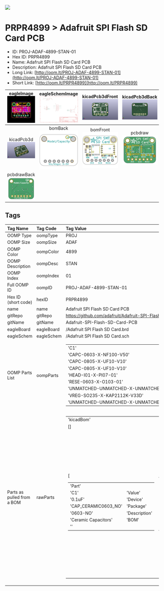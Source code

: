 


  
![][im]
# PRPR4899 > Adafruit SPI Flash SD Card PCB

- ID: PROJ-ADAF-4899-STAN-01
- Hex ID: PRPR4899
- Name: Adafruit SPI Flash SD Card PCB
- Description: Adafruit SPI Flash SD Card PCB
- Long Link: [http://oom.lt/PROJ-ADAF-4899-STAN-01](http://oom.lt/PROJ-ADAF-4899-STAN-01)
- Short Link: [http://oom.lt/PRPR4899](http://oom.lt/PRPR4899)
  

|eagleImage<br>[![](https://raw.githubusercontent.com/oomlout/oomlout_OOMP_projects_V2/main/PROJ/ADAF/4899/STAN/01/eagleImage_140.png)](https://github.com/oomlout/oomlout_OOMP_projects_V2/tree/main/PROJ/ADAF/4899/STAN/01/eagleImage.png)|eagleSchemImage<br>[![](https://raw.githubusercontent.com/oomlout/oomlout_OOMP_projects_V2/main/PROJ/ADAF/4899/STAN/01/eagleSchemImage_140.png)](https://github.com/oomlout/oomlout_OOMP_projects_V2/tree/main/PROJ/ADAF/4899/STAN/01/eagleSchemImage.png)|kicadPcb3dFront<br>[![](https://raw.githubusercontent.com/oomlout/oomlout_OOMP_projects_V2/main/PROJ/ADAF/4899/STAN/01/kicadPcb3dFront_140.png)](https://github.com/oomlout/oomlout_OOMP_projects_V2/tree/main/PROJ/ADAF/4899/STAN/01/kicadPcb3dFront.png)|kicadPcb3dBack<br>[![](https://raw.githubusercontent.com/oomlout/oomlout_OOMP_projects_V2/main/PROJ/ADAF/4899/STAN/01/kicadPcb3dBack_140.png)](https://github.com/oomlout/oomlout_OOMP_projects_V2/tree/main/PROJ/ADAF/4899/STAN/01/kicadPcb3dBack.png)|
| :---: | :---: | :---: | :---: |
|kicadPcb3d<br>[![](https://raw.githubusercontent.com/oomlout/oomlout_OOMP_projects_V2/main/PROJ/ADAF/4899/STAN/01/kicadPcb3d_140.png)](https://github.com/oomlout/oomlout_OOMP_projects_V2/tree/main/PROJ/ADAF/4899/STAN/01/kicadPcb3d.png)|bomBack<br>[![](https://raw.githubusercontent.com/oomlout/oomlout_OOMP_projects_V2/main/PROJ/ADAF/4899/STAN/01/bomBack_140.png)](https://github.com/oomlout/oomlout_OOMP_projects_V2/tree/main/PROJ/ADAF/4899/STAN/01/bomBack.png)|bomFront<br>[![](https://raw.githubusercontent.com/oomlout/oomlout_OOMP_projects_V2/main/PROJ/ADAF/4899/STAN/01/bomFront_140.png)](https://github.com/oomlout/oomlout_OOMP_projects_V2/tree/main/PROJ/ADAF/4899/STAN/01/bomFront.png)|pcbdraw<br>[![](https://raw.githubusercontent.com/oomlout/oomlout_OOMP_projects_V2/main/PROJ/ADAF/4899/STAN/01/pcbdraw_140.png)](https://github.com/oomlout/oomlout_OOMP_projects_V2/tree/main/PROJ/ADAF/4899/STAN/01/pcbdraw.svg)|
|pcbdrawBack<br>[![](https://raw.githubusercontent.com/oomlout/oomlout_OOMP_projects_V2/main/PROJ/ADAF/4899/STAN/01/pcbdrawBack_140.png)](https://github.com/oomlout/oomlout_OOMP_projects_V2/tree/main/PROJ/ADAF/4899/STAN/01/pcbdrawBack.svg)||||

## Tags
  

|Tag Name|Tag Code|Tag Value|
| :--- | :--- | :--- |
|OOMP Type|oompType|PROJ|
|OOMP Size|oompSize|ADAF|
|OOMP Color|oompColor|4899|
|OOMP Description|oompDesc|STAN|
|OOMP Index|oompIndex|01|
|Full OOMP ID|oompID|PROJ-ADAF-4899-STAN-01|
|Hex ID (short code)|hexID|PRPR4899|
|name|name|Adafruit SPI Flash SD Card PCB|
|gitRepo|gitRepo|https://github.com/adafruit/Adafruit-SPI-Flash-SD-Card-PCB|
|gitName|gitName|Adafruit-SPI-Flash-SD-Card-PCB|
|eagleBoard|eagleBoard|/Adafruit SPI Flash SD Card.brd|
|eagleSchem|eagleSchem|/Adafruit SPI Flash SD Card.sch|
|OOMP Parts List|oompParts|<table><tr><td>'C1'</td></tr><tr><td> 'CAPC-0603-X-NF100-V50'</td><td> 'C3'</td></tr><tr><td> 'CAPC-0805-X-UF10-V10'</td><td> 'C4'</td></tr><tr><td> 'CAPC-0805-X-UF10-V10'</td><td> 'JP2'</td></tr><tr><td> 'HEAD-I01-X-PI07-01'</td><td> 'R1'</td></tr><tr><td> 'RESE-0603-X-O103-01'</td><td> 'U3'</td></tr><tr><td> 'UNMATCHED-UNMATCHED-X-UNMATCHED-01'</td><td> 'U4'</td></tr><tr><td> 'VREG-SO235-X-KAP2112K-V33D'</td><td> 'U5'</td></tr><tr><td> 'UNMATCHED-UNMATCHED-X-UNMATCHED-01'</td></tr></table>|
|Parts as pulled from a BOM|rawParts|<table><tr><td>'kicadBom'</td></tr><tr><td> []</td><td> 'eagleBom'</td></tr><tr><td> [<table><tr><td>'Part'</td></tr><tr><td> 'C1'</td><td> 'Value'</td></tr><tr><td> '0.1uF'</td><td> 'Device'</td></tr><tr><td> 'CAP_CERAMIC0603_NO'</td><td> 'Package'</td></tr><tr><td> '0603-NO'</td><td> 'Description'</td></tr><tr><td> 'Ceramic Capacitors'</td><td> 'BOM'</td></tr><tr><td> ''</td></tr></table></td><td> <table><tr><td>'Part'</td></tr><tr><td> 'C3'</td><td> 'Value'</td></tr><tr><td> '10uF'</td><td> 'Device'</td></tr><tr><td> 'CAP_CERAMIC0805-NOOUTLINE'</td><td> 'Package'</td></tr><tr><td> '0805-NO'</td><td> 'Description'</td></tr><tr><td> 'Ceramic Capacitors'</td><td> 'BOM'</td></tr><tr><td> ''</td></tr></table></td><td> <table><tr><td>'Part'</td></tr><tr><td> 'C4'</td><td> 'Value'</td></tr><tr><td> '10uF'</td><td> 'Device'</td></tr><tr><td> 'CAP_CERAMIC0805-NOOUTLINE'</td><td> 'Package'</td></tr><tr><td> '0805-NO'</td><td> 'Description'</td></tr><tr><td> 'Ceramic Capacitors'</td><td> 'BOM'</td></tr><tr><td> ''</td></tr></table></td><td> <table><tr><td>'Part'</td></tr><tr><td> 'FID2'</td><td> 'Value'</td></tr><tr><td> 'FIDUCIAL_1MM'</td><td> 'Device'</td></tr><tr><td> 'FIDUCIAL_1MM'</td><td> 'Package'</td></tr><tr><td> 'FIDUCIAL_1MM'</td><td> 'Description'</td></tr><tr><td> 'Fiducial Alignment Points'</td><td> 'BOM'</td></tr><tr><td> 'EXCLUDE'</td></tr></table></td><td> <table><tr><td>'Part'</td></tr><tr><td> 'FID3'</td><td> 'Value'</td></tr><tr><td> 'FIDUCIAL_1MM'</td><td> 'Device'</td></tr><tr><td> 'FIDUCIAL_1MM'</td><td> 'Package'</td></tr><tr><td> 'FIDUCIAL_1MM'</td><td> 'Description'</td></tr><tr><td> 'Fiducial Alignment Points'</td><td> 'BOM'</td></tr><tr><td> 'EXCLUDE'</td></tr></table></td><td> <table><tr><td>'Part'</td></tr><tr><td> 'JP2'</td><td> 'Value'</td></tr><tr><td> ''</td><td> 'Device'</td></tr><tr><td> 'HEADER-1X770MIL'</td><td> 'Package'</td></tr><tr><td> '1X07_ROUND_70'</td><td> 'Description'</td></tr><tr><td> 'PIN HEADER'</td><td> 'BOM'</td></tr><tr><td> ''</td></tr></table></td><td> <table><tr><td>'Part'</td></tr><tr><td> 'R1'</td><td> 'Value'</td></tr><tr><td> '10K'</td><td> 'Device'</td></tr><tr><td> 'RESISTOR_0603_NOOUT'</td><td> 'Package'</td></tr><tr><td> '0603-NO'</td><td> 'Description'</td></tr><tr><td> 'Resistors'</td><td> 'BOM'</td></tr><tr><td> ''</td></tr></table></td><td> <table><tr><td>'Part'</td></tr><tr><td> 'U$16'</td><td> 'Value'</td></tr><tr><td> 'MOUNTINGHOLE2.5'</td><td> 'Device'</td></tr><tr><td> 'MOUNTINGHOLE2.5'</td><td> 'Package'</td></tr><tr><td> 'MOUNTINGHOLE_2.5_PLATED'</td><td> 'Description'</td></tr><tr><td> 'Mounting Hole'</td><td> 'BOM'</td></tr><tr><td> 'EXCLUDE'</td></tr></table></td><td> <table><tr><td>'Part'</td></tr><tr><td> 'U$17'</td><td> 'Value'</td></tr><tr><td> 'MOUNTINGHOLE2.5'</td><td> 'Device'</td></tr><tr><td> 'MOUNTINGHOLE2.5'</td><td> 'Package'</td></tr><tr><td> 'MOUNTINGHOLE_2.5_PLATED'</td><td> 'Description'</td></tr><tr><td> 'Mounting Hole'</td><td> 'BOM'</td></tr><tr><td> 'EXCLUDE'</td></tr></table></td><td> <table><tr><td>'Part'</td></tr><tr><td> 'U3'</td><td> 'Value'</td></tr><tr><td> '74HC4050D'</td><td> 'Device'</td></tr><tr><td> '74HC4050DTSSOP'</td><td> 'Package'</td></tr><tr><td> 'TSSOP16'</td><td> 'Description'</td></tr><tr><td> '6-channel level shifter'</td><td> 'BOM'</td></tr><tr><td> ''</td></tr></table></td><td> <table><tr><td>'Part'</td></tr><tr><td> 'U4'</td><td> 'Value'</td></tr><tr><td> 'AP2112K-3.3'</td><td> 'Device'</td></tr><tr><td> 'VREG_SOT23-5'</td><td> 'Package'</td></tr><tr><td> 'SOT23-5'</td><td> 'Description'</td></tr><tr><td> 'SOT23-5 Fixed Voltage Regulators'</td><td> 'BOM'</td></tr><tr><td> ''</td></tr></table></td><td> <table><tr><td>'Part'</td></tr><tr><td> 'U5'</td><td> 'Value'</td></tr><tr><td> 'XTSD'</td><td> 'Device'</td></tr><tr><td> 'SMT_SDCARD_8PIN'</td><td> 'Package'</td></tr><tr><td> 'LGA8_8X6'</td><td> 'Description'</td></tr><tr><td> 'SOIC8 SPI Flash'</td><td> 'BOM'</td></tr><tr><td> ''</td></tr></table>]</td></tr></table>|
||||



[im]: PROJ/ADAF/4899/STAN/01/kicadPcb3d_450.png
